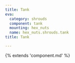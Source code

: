 ```yaml
---
title: Tank
eva:
  category: shrouds
  component: tank
  mounting: hex_nuts
  name: hex_nuts.shrouds.tank
title: Tank

---
```


{% extends 'component.md' %}